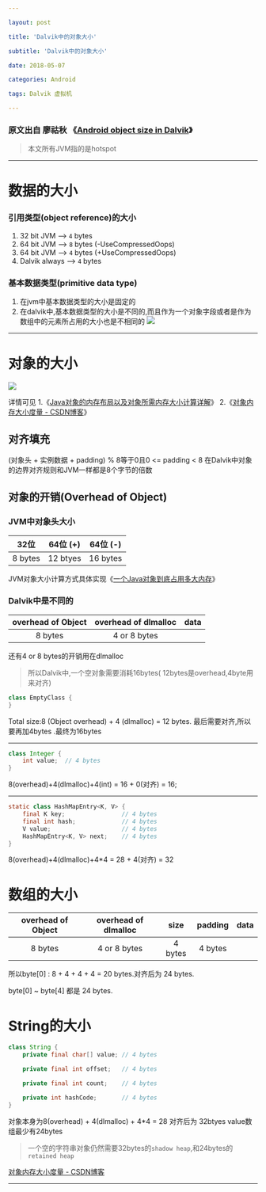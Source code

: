 ```yaml
---

layout: post

title: 'Dalvik中的对象大小'

subtitle: 'Dalvik中的对象大小'

date: 2018-05-07

categories: Android

tags: Dalvik 虚拟机 

---
```


### 原文出自 廖祜秋 《[Android object size in Dalvik](https://www.liaohuqiu.net/posts/android-object-size-dalvik/)》

> 本文所有JVM指的是hotspot

---

# 数据的大小
### 引用类型(object reference)的大小
1. 32 bit JVM --> `4` bytes
2. 64 bit JVM --> `8` bytes  (-UseCompressedOops)
3. 64 bit JVM --> `4` bytes  (+UseCompressedOops)
4. Dalvik always  --> `4` bytes

### 基本数据类型(primitive data type)
1. 在jvm中基本数据类型的大小是固定的
2. 在dalvik中,基本数据类型的大小是不同的,而且作为一个对象字段或者是作为数组中的元素所占用的大小也是不相同的
![](http://ww1.sinaimg.cn/large/6ad807f3gy1fr2ki25j5zj20jq0cpmxl.jpg)

---

# 对象的大小
![](http://ww1.sinaimg.cn/large/6ad807f3gy1fr2liw9jwxj20jj054t8p.jpg)

详情可见
1.《[Java对象的内存布局以及对象所需内存大小计算详解](https://www.cnblogs.com/daniaoge/p/6161734.html)》
2.《[对象内存大小度量 \- CSDN博客](https://blog.csdn.net/liu251/article/details/50190247)》

## 对齐填充
(对象头 + 实例数据 + padding) % 8等于0且0 <= padding < 8
在Dalvik中对象的边界对齐规则和JVM一样都是8个字节的倍数

## 对象的开销(Overhead of Object)
### JVM中对象头大小

32位 | 64位 (+) | 64位 (-)
:-: | :-: | :-: 
8 bytes | 12 btyes | 16 bytes 

JVM对象大小计算方式具体实现《[一个Java对象到底占用多大内存](https://blog.csdn.net/rainnnbow/article/details/48655671)》

### Dalvik中是不同的

overhead of Object | overhead of dlmalloc | data 
:-: | :-: | :-:
8 bytes | 4 or 8 bytes |   | 

还有4 or 8 bytes的开销用在dlmalloc
> 所以Dalvik中,一个空对象需要消耗16bytes( 12bytes是overhead,4byte用来对齐)

``` java
class EmptyClass {
}
```

Total size:8 (Object overhead) + 4 (dlmalloc) = 12 bytes. 最后需要对齐,所以要再加4bytes .最终为16bytes

---

```java
class Integer {
    int value;  // 4 bytes
}
```
8(overhead)+4(dlmalloc)+4(int) = 16 + 0(对齐) = 16;

---

```java
static class HashMapEntry<K, V> {
    final K key;                // 4 bytes
    final int hash;             // 4 bytes
    V value;                    // 4 bytes
    HashMapEntry<K, V> next;    // 4 bytes
}
```
8(overhead)+4(dlmalloc)+4*4 = 28 + 4(对齐) = 32

# 数组的大小

overhead of Object | overhead of dlmalloc |  size  | padding |  data
:-: | :-: | :-: | :-: | :-: 
8 bytes | 4 or 8 bytes | 4 bytes | 4 bytes |   | 

所以byte[0] : 8 + 4 + 4 + 4 = 20 bytes.对齐后为 24 bytes.

byte[0] ~ byte[4] 都是 24 bytes.

# String的大小

```java
class String {
    private final char[] value; // 4 bytes

    private final int offset;   // 4 bytes

    private final int count;    // 4 bytes

    private int hashCode;       // 4 bytes
}
```

对象本身为8(overhead) + 4(dlmalloc) + 4*4 = 28 对齐后为 32btyes
value数组最少有24bytes

> 一个空的字符串对象仍然需要32bytes的`shadow heap`,和24bytes的 `retained heap`

[对象内存大小度量 \- CSDN博客](https://blog.csdn.net/liu251/article/details/50190247)

---

